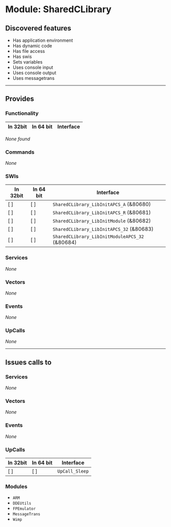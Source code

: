 # Module: SharedCLibrary

## Discovered features


* Has application environment
* Has dynamic code
* Has file access
* Has swis
* Sets variables
* Uses console input
* Uses console output
* Uses messagetrans

---

## Provides

### Functionality

| In 32bit | In 64 bit | Interface |
|----------|-----------|-----------|

*None found*

### Commands


*None*


### SWIs


| In 32bit | In 64 bit | Interface |
|----------|-----------|-----------|
| [ ]      | [ ]       | `SharedCLibrary_LibInitAPCS_A` (&80680) |
| [ ]      | [ ]       | `SharedCLibrary_LibInitAPCS_R` (&80681) |
| [ ]      | [ ]       | `SharedCLibrary_LibInitModule` (&80682) |
| [ ]      | [ ]       | `SharedCLibrary_LibInitAPCS_32` (&80683) |
| [ ]      | [ ]       | `SharedCLibrary_LibInitModuleAPCS_32` (&80684) |


### Services


*None*


### Vectors


*None*


### Events


*None*


### UpCalls


*None*


---

## Issues calls to

### Services


*None*


### Vectors


*None*


### Events


*None*


### UpCalls


| In 32bit | In 64 bit | Interface |
|----------|-----------|-----------|
| [ ]      | [ ]       | `UpCall_Sleep` |


### Modules


* `ARM`
* `DDEUtils`
* `FPEmulator`
* `MessageTrans`
* `Wimp`


